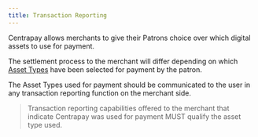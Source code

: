 ```yaml
---
title: Transaction Reporting
---
```


Centrapay allows merchants to give their Patrons choice over which digital assets to use for payment.

The settlement process to the merchant will differ depending on which [Asset Types](https://docs.centrapay.com/api/asset-types) have been selected for payment by the patron.

The Asset Types used for payment should be communicated to the user in any transaction reporting function on the merchant side.

> Transaction reporting capabilities offered to the merchant that indicate Centrapay was used for payment MUST qualify the asset type used.

